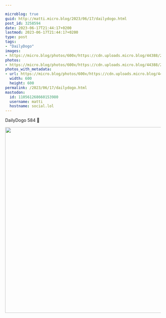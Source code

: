 ```yaml
---

microblog: true
guid: http://matti.micro.blog/2023/06/17/dailydogo.html
post_id: 3258594
date: 2023-06-17T21:44:17+0200
lastmod: 2023-06-17T21:44:17+0200
type: post
tags:
- "DailyDogo"
images:
- https://micro.blog/photos/600x/https://cdn.uploads.micro.blog/44388/2023/341e766a3750465bafbad215c3475b4c.jpg
photos:
- https://micro.blog/photos/600x/https://cdn.uploads.micro.blog/44388/2023/341e766a3750465bafbad215c3475b4c.jpg
photos_with_metadata:
- url: https://micro.blog/photos/600x/https://cdn.uploads.micro.blog/44388/2023/341e766a3750465bafbad215c3475b4c.jpg
  width: 600
  height: 600
permalink: /2023/06/17/dailydogo.html
mastodon:
  id: 110561268660153980
  username: matti
  hostname: social.lol
---
```

DailyDogo 584 🐶

<img src="/media/uploads/2023/341e766a3750465bafbad215c3475b4c.jpg" width="600" height="600" alt="" />
